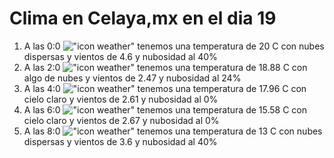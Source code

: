 # Clima en Celaya,mx en el dia 19

1. A las 0:0 !["icon weather"](http://openweathermap.org/img/w/03n.png) tenemos una temperatura de 20 C con nubes dispersas y  vientos de 4.6 y nubosidad al 40%
1. A las 2:0 !["icon weather"](http://openweathermap.org/img/w/02n.png) tenemos una temperatura de 18.88 C con algo de nubes y  vientos de 2.47 y nubosidad al 24%
1. A las 4:0 !["icon weather"](http://openweathermap.org/img/w/01n.png) tenemos una temperatura de 17.96 C con cielo claro y  vientos de 2.61 y nubosidad al 0%
1. A las 6:0 !["icon weather"](http://openweathermap.org/img/w/01n.png) tenemos una temperatura de 15.58 C con cielo claro y  vientos de 2.67 y nubosidad al 0%
1. A las 8:0 !["icon weather"](http://openweathermap.org/img/w/03n.png) tenemos una temperatura de 13 C con nubes dispersas y  vientos de 3.6 y nubosidad al 40%
